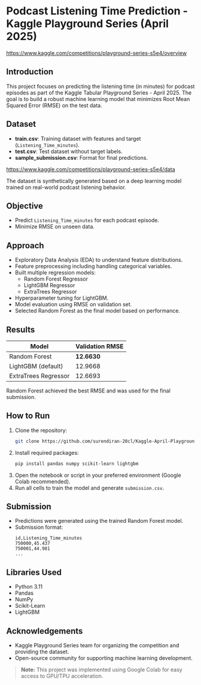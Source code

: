


# Podcast Listening Time Prediction - Kaggle Playground Series (April 2025)

https://www.kaggle.com/competitions/playground-series-s5e4/overview

##  Introduction
This project focuses on predicting the listening time (in minutes) for podcast episodes as part of the Kaggle Tabular Playground Series - April 2025. The goal is to build a robust machine learning model that minimizes Root Mean Squared Error (RMSE) on the test data.

##  Dataset
- **train.csv**: Training dataset with features and target (`Listening_Time_minutes`).
- **test.csv**: Test dataset without target labels.
- **sample_submission.csv**: Format for final predictions.
  
https://www.kaggle.com/competitions/playground-series-s5e4/data

The dataset is synthetically generated based on a deep learning model trained on real-world podcast listening behavior.

##  Objective
- Predict `Listening_Time_minutes` for each podcast episode.
- Minimize RMSE on unseen data.

##  Approach
- Exploratory Data Analysis (EDA) to understand feature distributions.
- Feature preprocessing including handling categorical variables.
- Built multiple regression models:
  - Random Forest Regressor
  - LightGBM Regressor
  - ExtraTrees Regressor
- Hyperparameter tuning for LightGBM.
- Model evaluation using RMSE on validation set.
- Selected Random Forest as the final model based on performance.

##  Results
| Model                | Validation RMSE |
|----------------------|-----------------|
| Random Forest         | **12.6630**  |
| LightGBM (default)    | 12.9668 |
| ExtraTrees Regressor  | 12.6693 |

Random Forest achieved the best RMSE and was used for the final submission.

##  How to Run
1. Clone the repository:
   ```bash
   git clone https://github.com/surendiran-20cl/Kaggle-April-Playground-Series.git
   ```
2. Install required packages:
   ```bash
   pip install pandas numpy scikit-learn lightgbm
   ```
3. Open the notebook or script in your preferred environment (Google Colab recommended).
4. Run all cells to train the model and generate `submission.csv`.

##  Submission
- Predictions were generated using the trained Random Forest model.
- Submission format:
  ```
  id,Listening_Time_minutes
  750000,45.437
  750001,44.981
  ...
  ```

##  Libraries Used
- Python 3.11
- Pandas
- NumPy
- Scikit-Learn
- LightGBM

##  Acknowledgements
- Kaggle Playground Series team for organizing the competition and providing the dataset.
- Open-source community for supporting machine learning development.



> **Note:** This project was implemented using Google Colab for easy access to GPU/TPU acceleration.
